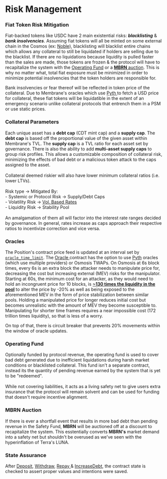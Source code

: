# Risk Management

### Fiat Token Risk Mitigation

Fiat-backed tokens like USDC have 2 main existential risks: _**blacklisting**_ & _**bank insolvencies**_. Assuming fiat tokens will all be minted on some external chain in the Cosmos (ex: [Noble](https://twitter.com/noble\_xyz?s=20)), blacklisting will blacklist entire chains which allows any collateral to still be liquidated if holders are selling due to the blacklist. If there are no liquidations because liquidity is pulled faster than the sales are made, those tokens are frozen & the protocol will have to recapitalize the system with the [Operating Fund](risk-management.md#operating-fund) or a [**MBRN** auction](risk-management.md#mbrn-auction). This is why no matter what, total fiat exposure must be minimized in order to minimize potential insolvencies that the token holders are responsible for.

Bank insolvencies or fear thereof will be reflected in token price of the collateral. Due to Membrane's oracles which use [Pyth ](https://docs.pyth.network/pythnet-price-feeds/cosmwasm)to fetch a USD price for collateral, these fiat tokens will be liquidatible in the extent of an emergency scenario unlike collateral protocols that entrench them in a PSM or use static prices.

### Collateral Parameters

Each unique asset has a **debt cap** (CDT mint cap) and a **supply cap**. The **debt cap** is based off the proportional value of the given asset within Membrane's TVL. The **supply cap** is a TVL ratio for each asset set by governance. There is also the ability to add **multi-asset supply caps** to group risk profiles. This allows a customizable composition of collateral risk, minimizing the effects of bad debt or a malicious token attack to the caps assigned to the asset.\
\
Collateral deemed riskier will also have lower minimum collateral ratios (i.e. lower LTVs).\
\
Risk type -> Mitigated By:\
\- Systemic or Protocol Risk -> Supply/Debt Caps\
\- Volatility Risk -> [Vol. Based Rates](overview/interest-rates.md#rate-influence-4-volatility)\
\- Liquidity Risk -> Stability Pool\
\
An amalgamation of them all will factor into the interest rate ranges decided by governance. In general, rates increase as caps approach their respective ratios to incentivize correction and vice versa.

### Oracles

The Position's contract price feed is updated at an interval set by [`oracle_time_limit`](../smart-contracts/positions.md#config). The [Oracle ](../smart-contracts/oracle.md)contract has the option to use [Pyth](https://docs.pyth.network/documentation/how-pyth-works) oracles (which use multiple providers) or Osmosis TWAPs. On Osmosis at 6s block times, every 6s is an extra block the attacker needs to manipulate price for, decreasing the cost but increasing external (MEV) risks for the manipulator. Starting at 60s, the minimum cost for an attacker, as they would need to hold an incongruent price for 10 blocks, is [**\~130 times the liquidity in the pool**](https://delphilabs.medium.com/which-one-should-you-use-arithmetic-or-geometric-mean-twap-ded01532bf49) to alter the price by -20% as well as being exposed to the aforementioned MEV in the form of price stabilization between similar pools. Holding a manipulated price for longer reduces initial cost but becomes unrealistic with the amount of MEV they become susceptible to. Manipulating for shorter time frames requires a near impossible cost (172 trillion times liquidity), so that is less of a worry.

On top of that, there is circuit breaker that prevents 20% movements within the window of oracle updates.

### Operating Fund

Optionally funded by protocol revenue, the operating fund is used to cover bad debt generated due to inefficient liquidations during harsh market conditions or blacklisted collateral. This fund isn't a separate contract, instead its the quantity of pending revenue earned by the system that is yet to be "redeemed".\
\
While not covering liabilities, it acts as a living safety net to give users extra insurance that the protocol will remain solvent and can be used for funding that doesn't require incentive alignment.

### MBRN Auction

If there is ever a shortfall event that results in more bad debt than pending revenue in the Safety Fund, **MBRN** will be auctioned off at a discount to recapitalize the system. This esstentially converts **MBRN's** market demand into a safety net but shouldn't be overused as we've seen with the hyperinflation of Terra's LUNA.

### State Assurance

After [Deposit](../smart-contracts/positions.md#deposit), [Withdraw](../smart-contracts/positions.md#withdraw), [Repay ](../smart-contracts/positions.md#repay)& [IncreaseDebt](../smart-contracts/positions.md#increasedebt), the contract state is checked to assert proper values and intentions were saved.
